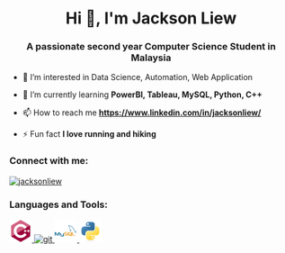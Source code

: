 <h1 align="center">Hi 👋, I'm Jackson Liew</h1>
<h3 align="center">A passionate second year Computer Science Student in Malaysia</h3>

- 👀 I’m interested in Data Science, Automation, Web Application

- 🌱 I’m currently learning **PowerBI, Tableau, MySQL, Python, C++**

- 📫 How to reach me **https://www.linkedin.com/in/jacksonliew/**

- ⚡ Fun fact **I love running and hiking**

<h3 align="left">Connect with me:</h3>
<p align="left">
<a href="https://linkedin.com/in/jacksonliew" target="blank"><img align="center" src="https://raw.githubusercontent.com/rahuldkjain/github-profile-readme-generator/master/src/images/icons/Social/linked-in-alt.svg" alt="jacksonliew" height="30" width="40" /></a>
</p>

<h3 align="left">Languages and Tools:</h3>
<p align="left"> <a href="https://www.w3schools.com/cpp/" target="_blank"> <img src="https://raw.githubusercontent.com/devicons/devicon/master/icons/cplusplus/cplusplus-original.svg" alt="cplusplus" width="40" height="40"/> </a> <a href="https://git-scm.com/" target="_blank"> <img src="https://www.vectorlogo.zone/logos/git-scm/git-scm-icon.svg" alt="git" width="40" height="40"/> </a> <a href="https://www.mysql.com/" target="_blank"> <img src="https://raw.githubusercontent.com/devicons/devicon/master/icons/mysql/mysql-original-wordmark.svg" alt="mysql" width="40" height="40"/> </a> <a href="https://www.python.org" target="_blank"> <img src="https://raw.githubusercontent.com/devicons/devicon/master/icons/python/python-original.svg" alt="python" width="40" height="40"/> </a> </p>

